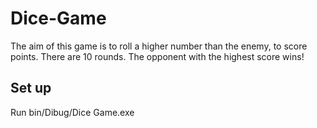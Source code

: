 # Dice-Game
The aim of this game is to roll a higher number than the enemy, to score points. There are 10 rounds. The opponent with the highest score wins!

## Set up
Run
bin/Dibug/Dice Game.exe
